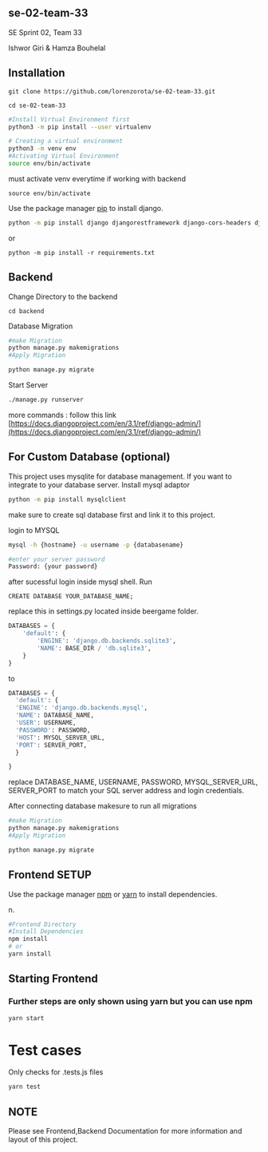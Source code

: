 ## se-02-team-33
SE Sprint 02, Team 33

Ishwor Giri & Hamza Bouhelal


## Installation

```
git clone https://github.com/lorenzorota/se-02-team-33.git
```

```
cd se-02-team-33
```

```bash
#Install Virtual Environment first 
python3 -m pip install --user virtualenv

# Creating a virtual environment
python3 -m venv env
#Activating Virtual Environment
source env/bin/activate

```
must activate venv everytime if working with backend
```
source env/bin/activate
```

Use the package manager [pip](https://pip.pypa.io/en/stable/) to install django.

```bash
python -m pip install django djangorestframework django-cors-headers djangorestframework_simplejwt 
```
or 
```
python -m pip install -r requirements.txt
```

## Backend

Change Directory to the backend  
```
cd backend 
```

Database Migration

```bash
#make Migration
python manage.py makemigrations
#Apply Migration

python manage.py migrate
```

Start Server
```bash
./manage.py runserver 
```
more commands : follow this link 
[https://docs.djangoproject.com/en/3.1/ref/django-admin/](https://docs.djangoproject.com/en/3.1/ref/django-admin/)


## For Custom Database (optional)
This project uses mysqlite for database management. If you want to integrate to your database server.
Install mysql adaptor 
```bash
python -m pip install mysqlclient
```

make sure to create sql database first and link it to this project. 

login to MYSQL
```bash
mysql -h {hostname} -u username -p {databasename}

#enter your server password
Password: {your password}
```
after sucessful login inside mysql shell. Run
```mysql
CREATE DATABASE YOUR_DATABASE_NAME;
```


replace this  in settings.py located inside beergame folder. 


```python
DATABASES = {
    'default': {
        'ENGINE': 'django.db.backends.sqlite3',
        'NAME': BASE_DIR / 'db.sqlite3',
    }
}
```
to 
```python
DATABASES = {
  'default': {
  'ENGINE': 'django.db.backends.mysql',
  'NAME': DATABASE_NAME,
  'USER': USERNAME,
  'PASSWORD': PASSWORD,
  'HOST': MYSQL_SERVER_URL,
  'PORT': SERVER_PORT,
  }

}
```
replace  DATABASE_NAME, USERNAME, PASSWORD, MYSQL_SERVER_URL, SERVER_PORT to match your SQL server address and login credentials.

After connecting database makesure to run all migrations 
```bash
#make Migration
python manage.py makemigrations
#Apply Migration

python manage.py migrate
```


## Frontend SETUP 

Use the package  manager [npm](https://www.npmjs.com/) or  [yarn](https://yarnpkg.com/) to install dependencies.

n.

```bash
#Frontend Directory 
#Install Dependencies
npm install
# or
yarn install
```

## Starting Frontend

### Further steps are only shown using yarn but you can use npm

```bash
yarn start
```


# Test cases
Only checks for .tests.js files 
```bash
yarn test
```


## NOTE
Please see Frontend,Backend Documentation for more information and layout of this project. 